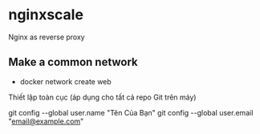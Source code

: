 # nginxscale
Nginx as reverse proxy


## Make a common network
- docker network create web


Thiết lập toàn cục (áp dụng cho tất cả repo Git trên máy)

git config --global user.name "Tên Của Bạn"
git config --global user.email "email@example.com"